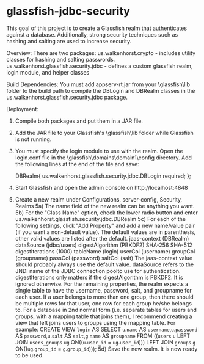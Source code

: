 glassfish-jdbc-security
=======================
This goal of this project is to create a Glassfish realm that authenticates against a database.
Additionally, strong security techniques such as hashing and salting are used to increase security.

Overview:
There are two packages:
	us.walkenhorst.crypto - includes utility classes for hashing and salting passwords.
	us.walkenhorst.glassfish.security.jdbc - defines a custom glassfish realm,
                                             login module, and  helper classes

Build Dependencies:
You must add appserv-rt.jar from your \glassfish\lib folder to the build path to compile the
DBLogin and DBRealm classes in the us.walkenhorst.glassfish.security.jdbc package.

Deployment:
1) Compile both packages and put them in a JAR file.
2) Add the JAR file to your Glassfish's \glassfish\lib folder while Glassfish is not running.
3) You must specify the login module to use with the realm.
   Open the login.conf file in the \glassfish\domains\domain1\config directory.
   Add the following lines at the end of the file and save:

	DBRealm{
		us.walkenhorst.glassfish.security.jdbc.DBLogin required;
	};
 
4) Start Glassfish and open the admin console on http://localhost:4848
5) Create a new realm under Configurations, server-config, Security, Realms
5a) The name field of the new realm can be anything you want.
5b) For the "Class Name" option, check the lower radio button and enter us.walkenhorst.glassfish.security.jdbc.DBRealm
5c) For each of the following settings, click "Add Property" and add a new name/value pair (if you want a non-default value).
    The default values are in parenthesis, other valid values are listed after the default.
		jaas-context (DBRealm)
		dataSource (jdbc/users)
		digestAlgorithm (PBKDF2) SHA-256 SHA-512
		digestIterations (1000)
		tableName (login)
		userCol (username)
		groupCol (groupname)
		passCol (password)
		saltCol (salt)
	The jaas-context value should probably always use the default value.
	dataSource refers to the JNDI name of the JDBC connection poolto use for authentication.
	digestIterations only matters if the digestAlgorithm is PBKDF2. It is ignored otherwise.
	For the remaining properties, the realm expects a single table to have the username, password, salt, and groupname
	for each user. If a user belongs to more than one group, then there should be multiple rows for that user,
	one row for each group he/she belongs to.
	For a database in 2nd normal form (i.e. separate tables for users and groups, with a mapping table that joins them),
	I recommend creating a view that left joins users to groups using the mapping table. For example:
	CREATE VIEW `login` AS
		SELECT `u`.`name` AS `username`,`u`.`password` AS `password`,`u`.`salt` AS `salt`,`g`.`name` AS `groupname`
		FROM ((`users` `u` LEFT JOIN `users_groups` `ug` ON((`u`.`user_id` = `ug`.`user_id`)))
		LEFT JOIN `groups` `g` ON((`ug`.`group_id` = `g`.`group_id`)));
5d) Save the new realm. It is now ready to be used. 